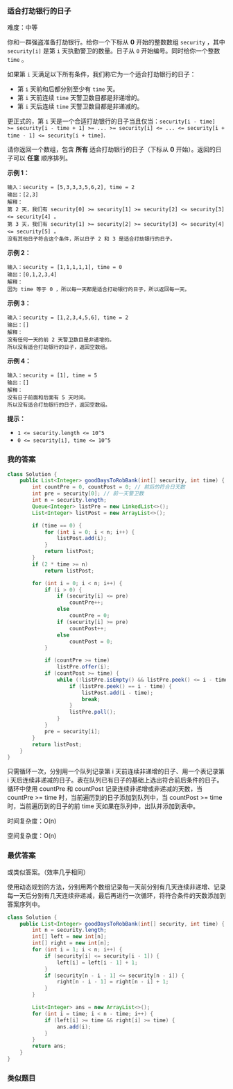 ### 适合打劫银行的日子

难度：中等



你和一群强盗准备打劫银行。给你一个下标从 **0** 开始的整数数组 `security` ，其中 `security[i]` 是第 `i` 天执勤警卫的数量。日子从 `0` 开始编号。同时给你一个整数 `time` 。

如果第 `i` 天满足以下所有条件，我们称它为一个适合打劫银行的日子：

- 第 `i` 天前和后都分别至少有 `time` 天。
- 第 `i` 天前连续 `time` 天警卫数目都是非递增的。
- 第 `i` 天后连续 `time` 天警卫数目都是非递减的。

更正式的，第 `i` 天是一个合适打劫银行的日子当且仅当：`security[i - time]  >= security[i - time + 1] >= ... >= security[i] <= ... <= security[i + time - 1] <= security[i + time]`.

请你返回一个数组，包含 **所有** 适合打劫银行的日子（下标从 **0** 开始）。返回的日子可以 **任意** 顺序排列。

 

**示例 1：**

```
输入：security = [5,3,3,3,5,6,2], time = 2
输出：[2,3]
解释：
第 2 天，我们有 security[0] >= security[1] >= security[2] <= security[3] <= security[4] 。
第 3 天，我们有 security[1] >= security[2] >= security[3] <= security[4] <= security[5] 。
没有其他日子符合这个条件，所以日子 2 和 3 是适合打劫银行的日子。
```

**示例 2：**

```
输入：security = [1,1,1,1,1], time = 0
输出：[0,1,2,3,4]
解释：
因为 time 等于 0 ，所以每一天都是适合打劫银行的日子，所以返回每一天。
```

**示例 3：**

```
输入：security = [1,2,3,4,5,6], time = 2
输出：[]
解释：
没有任何一天的前 2 天警卫数目是非递增的。
所以没有适合打劫银行的日子，返回空数组。
```

**示例 4：**

```
输入：security = [1], time = 5
输出：[]
解释：
没有日子前面和后面有 5 天时间。
所以没有适合打劫银行的日子，返回空数组。
```

 

**提示：**

- `1 <= security.length <= 10^5`
- `0 <= security[i], time <= 10^5`





### 我的答案

```java
class Solution {
    public List<Integer> goodDaysToRobBank(int[] security, int time) {
        int countPre = 0, countPost = 0; // 前后的符合日天数
        int pre = security[0]; // 前一天警卫数
        int n = security.length;
        Queue<Integer> listPre = new LinkedList<>();
        List<Integer> listPost = new ArrayList<>();

        if (time == 0) {
            for (int i = 0; i < n; i++) {
                listPost.add(i);
            }
            return listPost;
        }
        if (2 * time >= n)
            return listPost;

        for (int i = 0; i < n; i++) {
            if (i > 0) {
                if (security[i] <= pre)
                    countPre++;
                else
                    countPre = 0;
                if (security[i] >= pre)
                    countPost++;
                else
                    countPost = 0;
            }

            if (countPre >= time)
                listPre.offer(i);
            if (countPost >= time) {
                while (!listPre.isEmpty() && listPre.peek() <= i - time) {
                    if (listPre.peek() == i - time) {
                        listPost.add(i - time);
                        break;
                    }
                    listPre.poll();
                }
            }
            pre = security[i];
        }
        return listPost;
    }
}
```

只需循环一次，分别用一个队列记录第 i 天前连续非递增的日子、用一个表记录第 i 天后连续非递减的日子。表在队列已有日子的基础上选出符合前后条件的日子。循环中使用 countPre 和 countPost 记录连续非递增或非递减的天数，当 countPre >= time 时，当前遍历到的日子添加到队列中，当 countPost >= time 时，当前遍历到的日子的前 time 天如果在队列中，出队并添加到表中。



时间复杂度：O(n)

空间复杂度：O(n)



### 最优答案

或类似答案。（效率几乎相同）

使用动态规划的方法，分别用两个数组记录每一天前分别有几天连续非递增、记录每一天后分别有几天连续非递减，最后再进行一次循环，将符合条件的天数添加到答案序列中。

```java
class Solution {
    public List<Integer> goodDaysToRobBank(int[] security, int time) {
        int n = security.length;
        int[] left = new int[n];
        int[] right = new int[n];
        for (int i = 1; i < n; i++) {
            if (security[i] <= security[i - 1]) {
                left[i] = left[i - 1] + 1;
            }
            if (security[n - i - 1] <= security[n - i]) {
                right[n - i - 1] = right[n - i] + 1;
            }
        }

        List<Integer> ans = new ArrayList<>();
        for (int i = time; i < n - time; i++) {
            if (left[i] >= time && right[i] >= time) {
                ans.add(i);    
            }
        }
        return ans;
    }
}
```





### 类似题目



